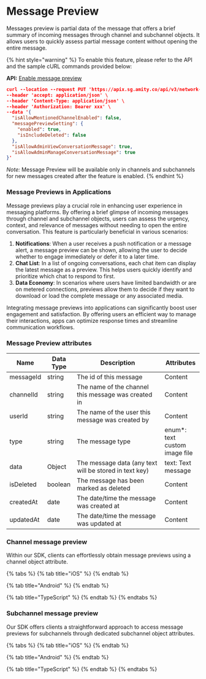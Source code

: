 # Message Preview

Messages preview is partial data of the message that offers a brief summary of incoming messages through channel and subchannel objects. It allows users to quickly assess partial message content without opening the entire message.

{% hint style="warning" %}
To enable this feature, please refer to the API and the sample cURL commands provided below:

**API:** [Enable message preview](https://api-docs.amity.co/#/Network%20Setting/put\_api\_v3\_network\_settings\_chat)

```json
curl --location --request PUT 'https://apix.sg.amity.co/api/v3/network-settings/chat' \
--header 'accept: application/json' \
--header 'Content-Type: application/json' \
--header 'Authorization: Bearer xxx' \
--data '{
  "isAllowMentionedChannelEnabled": false,
  "messagePreviewSetting": {
    "enabled": true,
    "isIncludeDeleted": false
  },
  "isAllowAdminViewConversationMessage": true,
  "isAllowAdminManageConversationMessage": true
}'
```

_Note:_ Message Preview will be available only in channels and subchannels for new messages created after the feature is enabled.
{% endhint %}

### **Message Previews in Applications**

Message previews play a crucial role in enhancing user experience in messaging platforms. By offering a brief glimpse of incoming messages through channel and subchannel objects, users can assess the urgency, context, and relevance of messages without needing to open the entire conversation. This feature is particularly beneficial in various scenarios:

1. **Notifications**: When a user receives a push notification or a message alert, a message preview can be shown, allowing the user to decide whether to engage immediately or defer it to a later time.
2. **Chat List**: In a list of ongoing conversations, each chat item can display the latest message as a preview. This helps users quickly identify and prioritize which chat to respond to first.
3. **Data Economy**: In scenarios where users have limited bandwidth or are on metered connections, previews allow them to decide if they want to download or load the complete message or any associated media.

Integrating message previews into applications can significantly boost user engagement and satisfaction. By offering users an efficient way to manage their interactions, apps can optimize response times and streamline communication workflows.

### Message Preview attributes

<table><thead><tr><th>Name</th><th>Data Type</th><th width="213">Description</th><th>Attributes</th></tr></thead><tbody><tr><td>messageId</td><td>string</td><td>The id of this message</td><td>Content</td></tr><tr><td>channelId</td><td>string</td><td>The name of the channel this message was created in</td><td>Content</td></tr><tr><td>userId</td><td>string</td><td>The name of the user this message was created by</td><td>Content</td></tr><tr><td>type</td><td>string</td><td>The message type</td><td>enum*: text custom image file</td></tr><tr><td>data</td><td>Object</td><td>The message data (any text will be stored in text key)</td><td>text: Text message</td></tr><tr><td>isDeleted</td><td>boolean</td><td>The message has been marked as deleted</td><td>Content</td></tr><tr><td>createdAt</td><td>date</td><td>The date/time the message was created at</td><td>Content</td></tr><tr><td>updatedAt</td><td>date</td><td>The date/time the message was updated at</td><td>Content</td></tr></tbody></table>

### Channel message preview

Within our SDK, clients can effortlessly obtain message previews using a channel object attribute.

{% tabs %}
{% tab title="iOS" %}
<Embed url="https://gist.github.com/amythee/7d1988d5ffd5bb8a7e76579e8dc60292"/>
{% endtab %}

{% tab title="Android" %}
<Embed url="https://gist.github.com/52ae304641f49e6c665d1124828116b9"/>
{% endtab %}

{% tab title="TypeScript" %}
<Embed url="https://gist.github.com/amythee/7c01a28be980c405be01fa1fb071cda3"/>
{% endtab %}
{% endtabs %}

### Subchannel message preview

Our SDK offers clients a straightforward approach to access message previews for subchannels through dedicated subchannel object attributes.

{% tabs %}
{% tab title="iOS" %}
<Embed url="https://gist.github.com/amythee/2a613aad8acab92134299a2e118d4edb"/>
{% endtab %}

{% tab title="Android" %}
<Embed url="https://gist.github.com/9e53ff015777f026d20bf264a7963fa9"/>
{% endtab %}

{% tab title="TypeScript" %}
<Embed url="https://gist.github.com/amythee/b3e35552dfc7b5e098dfacec72d0a4d4"/>
{% endtab %}
{% endtabs %}